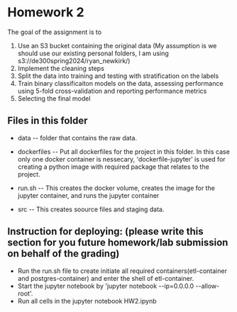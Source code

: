# Homework 2

The goal of the assignment is to
1. Use an S3 bucket containing the original data (My assumption is we should use our existing personal folders, I am using s3://de300spring2024/ryan_newkirk/)
2. Implement the cleaning steps
3. Split the data into training and testing with stratification on the labels
4. Train binary classificaiton models on the data, assessing performance using 5-fold cross-validation and reporting performance metrics
5. Selecting the final model

## Files in this folder

   - data -- folder that contains the raw data.

   - dockerfiles -- Put all dockerfiles for the project in this folder. In this case only one docker container is nessecary, 'dockerfile-jupyter' is used for creating a python image with required package that relates to the project.
   
   - run.sh -- This creates the docker volume, creates the image for the jupyter container, and runs the jupyter container
      
   - src -- This creates soource files and staging data.

## Instruction for deploying: (please write this section for you future homework/lab submission on behalf of the grading)

   - Run the run.sh file to create initiate all required containers(etl-container and postgres-container) and enter the shell of etl-container. 
   - Start the jupyter notebook by 'jupyter notebook --ip=0.0.0.0 --allow-root'. 
   - Run all cells in the jupyter notebook HW2.ipynb
